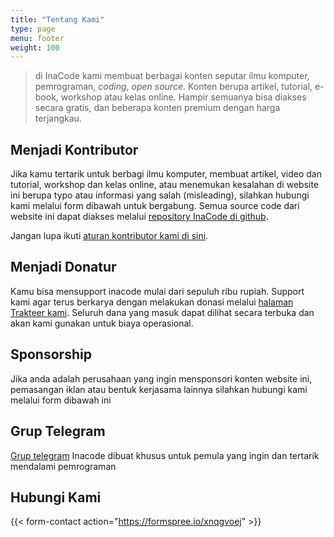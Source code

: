 ```yaml
---
title: "Tentang Kami"
type: page
menu: footer
weight: 100
---
```


> di InaCode kami membuat berbagai konten seputar ilmu komputer, pemrograman, *coding*, *open source*. Konten berupa artikel, tutorial, e-book, workshop atau kelas online. Hampir semuanya bisa diakses secara gratis, dan beberapa konten premium dengan harga terjangkau.

## Menjadi Kontributor

Jika kamu tertarik untuk berbagi ilmu komputer, membuat artikel, video dan tutorial, workshop dan kelas online, atau menemukan kesalahan di website ini berupa typo atau informasi yang salah (misleading), silahkan hubungi kami melalui form dibawah untuk bergabung. Semua source code dari website ini dapat diakses melalui [repository InaCode di github](https://github.com/inacode-id/website).

Jangan lupa ikuti [aturan kontributor kami di sini](https://github.com/inacode-id/website/blob/master/CODE_OF_CONDUCT.md).

## Menjadi Donatur

Kamu bisa mensupport inacode mulai dari sepuluh ribu rupiah. Support kami agar terus berkarya dengan melakukan donasi melalui [halaman Trakteer kami](https://trakteer.id/inacode). Seluruh dana yang masuk dapat dilihat secara terbuka dan akan kami gunakan untuk biaya operasional.

## Sponsorship

Jika anda adalah perusahaan yang ingin mensponsori konten website ini, pemasangan iklan atau bentuk kerjasama lainnya silahkan hubungi kami melalui form dibawah ini

## Grup Telegram

[Grup telegram](https://t.me/inacodeid) Inacode dibuat khusus untuk pemula yang ingin dan tertarik mendalami pemrograman

## Hubungi Kami

{{< form-contact action="https://formspree.io/xnqgvoej"  >}}